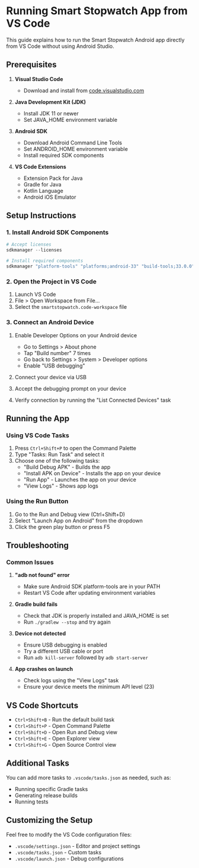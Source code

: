 # Running Smart Stopwatch App from VS Code

This guide explains how to run the Smart Stopwatch Android app directly from VS Code without using Android Studio.

## Prerequisites

1. **Visual Studio Code**
   - Download and install from [code.visualstudio.com](https://code.visualstudio.com/)

2. **Java Development Kit (JDK)**
   - Install JDK 11 or newer
   - Set JAVA_HOME environment variable

3. **Android SDK**
   - Download Android Command Line Tools
   - Set ANDROID_HOME environment variable
   - Install required SDK components

4. **VS Code Extensions**
   - Extension Pack for Java
   - Gradle for Java
   - Kotlin Language
   - Android iOS Emulator

## Setup Instructions

### 1. Install Android SDK Components

```powershell
# Accept licenses
sdkmanager --licenses

# Install required components
sdkmanager "platform-tools" "platforms;android-33" "build-tools;33.0.0" "extras;google;m2repository" "extras;android;m2repository"
```

### 2. Open the Project in VS Code

1. Launch VS Code
2. File > Open Workspace from File...
3. Select the `smartstopwatch.code-workspace` file

### 3. Connect an Android Device

1. Enable Developer Options on your Android device
   - Go to Settings > About phone
   - Tap "Build number" 7 times
   - Go back to Settings > System > Developer options
   - Enable "USB debugging"

2. Connect your device via USB
3. Accept the debugging prompt on your device
4. Verify connection by running the "List Connected Devices" task

## Running the App

### Using VS Code Tasks

1. Press `Ctrl+Shift+P` to open the Command Palette
2. Type "Tasks: Run Task" and select it
3. Choose one of the following tasks:
   - "Build Debug APK" - Builds the app
   - "Install APK on Device" - Installs the app on your device
   - "Run App" - Launches the app on your device
   - "View Logs" - Shows app logs

### Using the Run Button

1. Go to the Run and Debug view (Ctrl+Shift+D)
2. Select "Launch App on Android" from the dropdown
3. Click the green play button or press F5

## Troubleshooting

### Common Issues

1. **"adb not found" error**
   - Make sure Android SDK platform-tools are in your PATH
   - Restart VS Code after updating environment variables

2. **Gradle build fails**
   - Check that JDK is properly installed and JAVA_HOME is set
   - Run `./gradlew --stop` and try again

3. **Device not detected**
   - Ensure USB debugging is enabled
   - Try a different USB cable or port
   - Run `adb kill-server` followed by `adb start-server`

4. **App crashes on launch**
   - Check logs using the "View Logs" task
   - Ensure your device meets the minimum API level (23)

## VS Code Shortcuts

- `Ctrl+Shift+B` - Run the default build task
- `Ctrl+Shift+P` - Open Command Palette
- `Ctrl+Shift+D` - Open Run and Debug view
- `Ctrl+Shift+E` - Open Explorer view
- `Ctrl+Shift+G` - Open Source Control view

## Additional Tasks

You can add more tasks to `.vscode/tasks.json` as needed, such as:
- Running specific Gradle tasks
- Generating release builds
- Running tests

## Customizing the Setup

Feel free to modify the VS Code configuration files:
- `.vscode/settings.json` - Editor and project settings
- `.vscode/tasks.json` - Custom tasks
- `.vscode/launch.json` - Debug configurations
